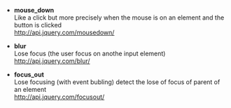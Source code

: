 * **mouse_down**   
Like a click but more precisely when the mouse is on an element and the button is clicked   
http://api.jquery.com/mousedown/

* **blur**   
Lose focus (the user focus on anothe input element)   
http://api.jquery.com/blur/

* **focus_out**   
Lose focusing (with event bubling) detect the lose of focus of parent of an element   
http://api.jquery.com/focusout/